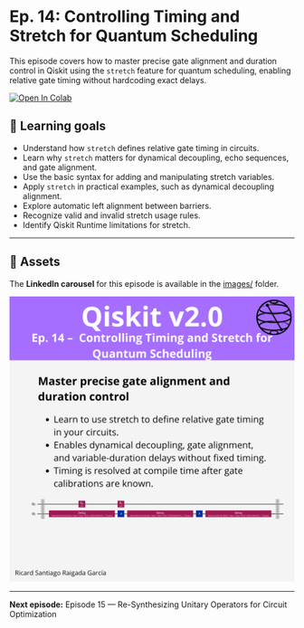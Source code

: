 # Ep. 14: Controlling Timing and Stretch for Quantum Scheduling

This episode covers how to master precise gate alignment and duration control in Qiskit using the `stretch` feature for quantum scheduling, enabling relative gate timing without hardcoding exact delays.

[![Open In Colab](https://colab.research.google.com/assets/colab-badge.svg)](https://colab.research.google.com/github/ToroData/Mastering-Qiskit-v2.0-From-Fundamentals-to-Hardware/blob/main/ep14-timing-and-stretch/episode-14.ipynb)

## 🎯 Learning goals

- Understand how `stretch` defines relative gate timing in circuits.
- Learn why `stretch` matters for dynamical decoupling, echo sequences, and gate alignment.
- Use the basic syntax for adding and manipulating stretch variables.
- Apply `stretch` in practical examples, such as dynamical decoupling alignment.
- Explore automatic left alignment between barriers.
- Recognize valid and invalid stretch usage rules.
- Identify Qiskit Runtime limitations for stretch.

---

## 📁 Assets

The **LinkedIn carousel** for this episode is available in the [images/](images/) folder.

![Example](images/1.png)

---

**Next episode:** Episode 15 — Re-Synthesizing Unitary Operators for Circuit Optimization
